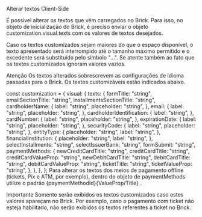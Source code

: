 Alterar textos
Client-Side

É possível alterar os textos que vêm carregados no Brick. Para isso, no objeto de inicialização do Brick, é preciso enviar o objeto customization.visual.texts com os valores de textos desejados.

Caso os textos customizados sejam maiores do que o espaço disponível, o texto apresentado será interrompido até o tamanho máximo permitido e o excedente será substituído pelo símbolo "...". Se atente também ao fato que os textos customizados ignoram valores vazios.

Atenção
Os textos alterados sobrescrevem as configurações de idioma passadas para o Brick.
Os textos customizáveis estão indicados abaixo.

const customization = {
  visual: {
    texts: {
      formTitle: "string",
      emailSectionTitle: "string",
      installmentsSectionTitle: "string",
      cardholderName: {
        label: "string",
        placeholder: "string",
      },
      email: {
        label: "string",
        placeholder: "string",
      },
      cardholderIdentification: {
        label: "string",
      },
      cardNumber: {
        label: "string",
        placeholder: "string",
      },
      expirationDate: {
        label: "string",
        placeholder: "string",
      },
      securityCode: {
        label: "string",
        placeholder: "string",
      },
      entityType: {
        placeholder: "string",
        label: "string",
      },
      financialInstitution: {
        placeholder: "string",
        label: "string",
      },
      selectInstallments: "string",
      selectIssuerBank: "string",
      formSubmit: "string",
      paymentMethods: {
        newCreditCardTitle: "string",
        creditCardTitle: "string",
        creditCardValueProp: "string",
        newDebitCardTitle: "string",
        debitCardTitle: "string",
        debitCardValueProp: "string",
        ticketTitle: "string",
        ticketValueProp: "string",
      },
    },
  },
};
Para alterar os textos dos meios de pagamento offline (tickets, Pix e ATM, por exemplo), dentro do objeto de paymentMethods utilize o padrão {paymentMethodId}{ValueProp/Title} .

Importante
Somente serão exibidos os textos customizados caso estes valores apareçam no Brick. Por exemplo, caso o pagamento com ticket não esteja habilitado, não serão exibidos os textos referentes a ticket no Brick.